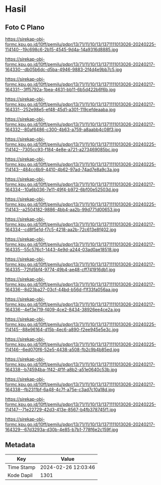 # Hasil

## Foto C Plano

https://sirekap-obj-formc.kpu.go.id/10ff/pemilu/pdpr/13/71/11/10/13/1371111013026-20240225-114140--19c698c6-2b15-4545-9d4a-14a9316d8885.jpg

https://sirekap-obj-formc.kpu.go.id/10ff/pemilu/pdpr/13/71/11/10/13/1371111013026-20240217-164330--db05b6dc-d5ba-4946-9883-2f4d4e9bb7c5.jpg

https://sirekap-obj-formc.kpu.go.id/10ff/pemilu/pdpr/13/71/11/10/13/1371111013026-20240217-164331--3ff5792a-1bea-4631-bb11-6b5d422b6f6b.jpg

https://sirekap-obj-formc.kpu.go.id/10ff/pemilu/pdpr/13/71/11/10/13/1371111013026-20240217-164331--252e98e5-ef48-45d1-a301-119cefdeaaba.jpg

https://sirekap-obj-formc.kpu.go.id/10ff/pemilu/pdpr/13/71/11/10/13/1371111013026-20240217-164332--80af6486-c300-4b63-a759-a8aabb4c08f3.jpg

https://sirekap-obj-formc.kpu.go.id/10ff/pemilu/pdpr/13/71/11/10/13/1371111013026-20240225-114142--7305cc93-f184-4e8e-a721-a273469085bc.jpg

https://sirekap-obj-formc.kpu.go.id/10ff/pemilu/pdpr/13/71/11/10/13/1371111013026-20240225-114143--484cc6b9-4410-4b62-97ad-74ad7e8a9c3a.jpg

https://sirekap-obj-formc.kpu.go.id/10ff/pemilu/pdpr/13/71/11/10/13/1371111013026-20240217-164334--10a6b036-7e11-49f4-b972-6bf00e52503d.jpg

https://sirekap-obj-formc.kpu.go.id/10ff/pemilu/pdpr/13/71/11/10/13/1371111013026-20240225-114143--a2504182-9886-4bb4-aa2b-99d771d00653.jpg

https://sirekap-obj-formc.kpu.go.id/10ff/pemilu/pdpr/13/71/11/10/13/1371111013026-20240217-164334--cd8f5e1d-f7c5-4218-aa2b-72c613e8f402.jpg

https://sirekap-obj-formc.kpu.go.id/10ff/pemilu/pdpr/13/71/11/10/13/1371111013026-20240217-164335--55c576c1-1443-4e9d-a244-03ad0ae18518.jpg

https://sirekap-obj-formc.kpu.go.id/10ff/pemilu/pdpr/13/71/11/10/13/1371111013026-20240217-164335--72fd5bf4-9774-49b4-ae48-cff741916db1.jpg

https://sirekap-obj-formc.kpu.go.id/10ff/pemilu/pdpr/13/71/11/10/13/1371111013026-20240217-164336--8d23ba27-03cf-44bd-b56d-f1f33fa056aa.jpg

https://sirekap-obj-formc.kpu.go.id/10ff/pemilu/pdpr/13/71/11/10/13/1371111013026-20240217-164336--4ef3e719-f409-4ce2-8434-38926ee4ce2a.jpg

https://sirekap-obj-formc.kpu.go.id/10ff/pemilu/pdpr/13/71/11/10/13/1371111013026-20240225-114145--88e96164-d15b-4ec6-a890-f2ee945e5e3c.jpg

https://sirekap-obj-formc.kpu.go.id/10ff/pemilu/pdpr/13/71/11/10/13/1371111013026-20240225-114146--6ed070f6-52e5-4438-a508-fb2c9b4b85ed.jpg

https://sirekap-obj-formc.kpu.go.id/10ff/pemilu/pdpr/13/71/11/10/13/1371111013026-20240217-164338--b74594ba-1f42-4f1f-a8b2-a51e0640c53b.jpg

https://sirekap-obj-formc.kpu.go.id/10ff/pemilu/pdpr/13/71/11/10/13/1371111013026-20240217-164338--fb2311bf-6a48-4c7f-a75e-c3ad7c10a18d.jpg

https://sirekap-obj-formc.kpu.go.id/10ff/pemilu/pdpr/13/71/11/10/13/1371111013026-20240225-114147--71e22729-42d3-413e-8567-b4fb378745f1.jpg

https://sirekap-obj-formc.kpu.go.id/10ff/pemilu/pdpr/13/71/11/10/13/1371111013026-20240217-164329--67d3293a-d30b-4e85-b7b1-778f6e2c159f.jpg


## Metadata

| Key        | Value               |
| ---------- | ------------------- |
| Time Stamp | 2024-02-26 12:03:46 |
| Kode Dapil | 1301                |



